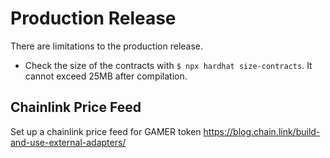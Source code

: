 # Production Release

There are limitations to the production release.

- Check the size of the contracts with `$ npx hardhat size-contracts`. It cannot exceed 25MB after compilation.

## Chainlink Price Feed
Set up a chainlink price feed for GAMER token
https://blog.chain.link/build-and-use-external-adapters/